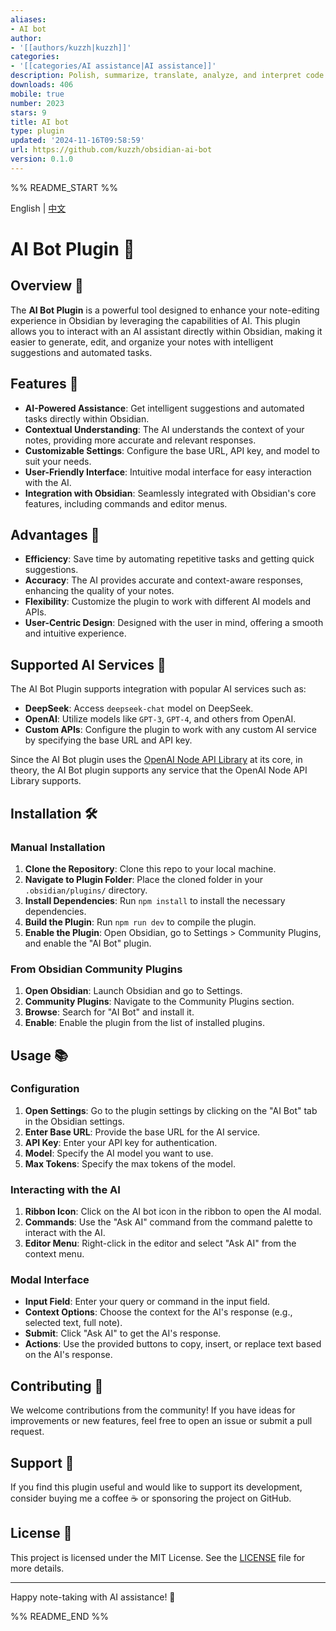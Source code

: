 ```yaml
---
aliases:
- AI bot
author:
- '[[authors/kuzzh|kuzzh]]'
categories:
- '[[categories/AI assistance|AI assistance]]'
description: Polish, summarize, translate, analyze, and interpret code using AI.
downloads: 406
mobile: true
number: 2023
stars: 9
title: AI bot
type: plugin
updated: '2024-11-16T09:58:59'
url: https://github.com/kuzzh/obsidian-ai-bot
version: 0.1.0
---
```


%% README_START %%

English | [中文](./README.zh-CN.md)

# AI Bot Plugin 🤖

## Overview 🌟

The **AI Bot Plugin** is a powerful tool designed to enhance your note-editing experience in Obsidian by leveraging the capabilities of AI. This plugin allows you to interact with an AI assistant directly within Obsidian, making it easier to generate, edit, and organize your notes with intelligent suggestions and automated tasks.

## Features 🚀

- **AI-Powered Assistance**: Get intelligent suggestions and automated tasks directly within Obsidian.
- **Contextual Understanding**: The AI understands the context of your notes, providing more accurate and relevant responses.
- **Customizable Settings**: Configure the base URL, API key, and model to suit your needs.
- **User-Friendly Interface**: Intuitive modal interface for easy interaction with the AI.
- **Integration with Obsidian**: Seamlessly integrated with Obsidian's core features, including commands and editor menus.

## Advantages 🌈

- **Efficiency**: Save time by automating repetitive tasks and getting quick suggestions.
- **Accuracy**: The AI provides accurate and context-aware responses, enhancing the quality of your notes.
- **Flexibility**: Customize the plugin to work with different AI models and APIs.
- **User-Centric Design**: Designed with the user in mind, offering a smooth and intuitive experience.

## Supported AI Services 🧠

The AI Bot Plugin supports integration with popular AI services such as:

- **DeepSeek**: Access `deepseek-chat` model on DeepSeek.
- **OpenAI**: Utilize models like `GPT-3`, `GPT-4`, and others from OpenAI.
- **Custom APIs**: Configure the plugin to work with any custom AI service by specifying the base URL and API key.

Since the AI Bot plugin uses the [OpenAI Node API Library](https://github.com/openai/openai-node) at its core, in theory, the AI Bot plugin supports any service that the OpenAI Node API Library supports.

## Installation 🛠️

### Manual Installation

1. **Clone the Repository**: Clone this repo to your local machine.
2. **Navigate to Plugin Folder**: Place the cloned folder in your `.obsidian/plugins/` directory.
3. **Install Dependencies**: Run `npm install` to install the necessary dependencies.
4. **Build the Plugin**: Run `npm run dev` to compile the plugin.
5. **Enable the Plugin**: Open Obsidian, go to Settings > Community Plugins, and enable the "AI Bot" plugin.

### From Obsidian Community Plugins

1. **Open Obsidian**: Launch Obsidian and go to Settings.
2. **Community Plugins**: Navigate to the Community Plugins section.
3. **Browse**: Search for "AI Bot" and install it.
4. **Enable**: Enable the plugin from the list of installed plugins.

## Usage 📚

### Configuration

1. **Open Settings**: Go to the plugin settings by clicking on the "AI Bot" tab in the Obsidian settings.
2. **Enter Base URL**: Provide the base URL for the AI service.
3. **API Key**: Enter your API key for authentication.
4. **Model**: Specify the AI model you want to use.
5. **Max Tokens**: Specify the max tokens of the model.

### Interacting with the AI

1. **Ribbon Icon**: Click on the AI bot icon in the ribbon to open the AI modal.
2. **Commands**: Use the "Ask AI" command from the command palette to interact with the AI.
3. **Editor Menu**: Right-click in the editor and select "Ask AI" from the context menu.

### Modal Interface

- **Input Field**: Enter your query or command in the input field.
- **Context Options**: Choose the context for the AI's response (e.g., selected text, full note).
- **Submit**: Click "Ask AI" to get the AI's response.
- **Actions**: Use the provided buttons to copy, insert, or replace text based on the AI's response.

## Contributing 🤝

We welcome contributions from the community! If you have ideas for improvements or new features, feel free to open an issue or submit a pull request.

## Support 💖

If you find this plugin useful and would like to support its development, consider buying me a coffee ☕ or sponsoring the project on GitHub.

## License 📄

This project is licensed under the MIT License. See the [LICENSE](LICENSE) file for more details.

---

Happy note-taking with AI assistance! 🎉

%% README_END %%